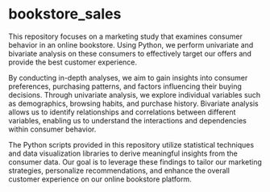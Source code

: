 # bookstore_sales
This repository focuses on a marketing study that examines consumer behavior in an online bookstore. Using Python, we perform univariate and bivariate analysis on these consumers to effectively target our offers and provide the best customer experience.

By conducting in-depth analyses, we aim to gain insights into consumer preferences, purchasing patterns, and factors influencing their buying decisions. Through univariate analysis, we explore individual variables such as demographics, browsing habits, and purchase history. Bivariate analysis allows us to identify relationships and correlations between different variables, enabling us to understand the interactions and dependencies within consumer behavior.

The Python scripts provided in this repository utilize statistical techniques and data visualization libraries to derive meaningful insights from the consumer data. Our goal is to leverage these findings to tailor our marketing strategies, personalize recommendations, and enhance the overall customer experience on our online bookstore platform.
